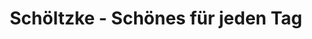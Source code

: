 ---
title: "Schöltzke - Schönes für jeden Tag"
url: /glauchau/schoeltzke-schoenes-fuer-jeden-tag/
shop: Haushaltsartikel
---